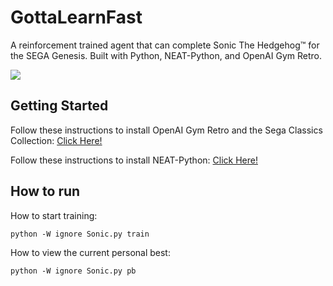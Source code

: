 # GottaLearnFast

A reinforcement trained agent that can complete Sonic The Hedgehog™ for the SEGA Genesis. Built with Python, NEAT-Python, and OpenAI Gym Retro.

![](GottaLearnFast.gif)

## Getting Started

Follow these instructions to install OpenAI Gym Retro and the Sega Classics Collection: [Click Here!](https://contest.openai.com/2018-1/details/)

Follow these instructions to install NEAT-Python: [Click Here!](https://neat-python.readthedocs.io/en/latest/installation.html)

## How to run

How to start training:

```
python -W ignore Sonic.py train
```

How to view the current personal best:

```
python -W ignore Sonic.py pb
```